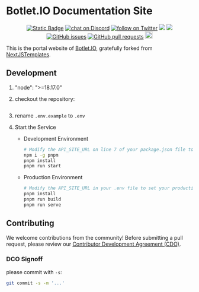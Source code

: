 # Botlet.IO Documentation Site

<p align="center">
    <a href="https://botlet.io" target="_blank">
        <img alt="Static Badge" src="https://img.shields.io/badge/IO-IO?logo=IO&logoColor=%20%23f5f5f5&label=Botlet&labelColor=%20%23155EEF&color=%23EAECF0"></a>
    <a href="https://discord.gg/V9HKBukSRp" target="_blank">
        <img src="https://img.shields.io/discord/1215998670265127102?logo=discord"
            alt="chat on Discord"></a>
    <a href="https://twitter.com/intent/follow?screen_name=BotletIO" target="_blank">
        <img src="https://img.shields.io/twitter/follow/BotletIO?style=social&logo=X"
            alt="follow on Twitter"></a>
<a href="https://app.snyk.io/test/github/Botlet-IO/botlet-docs" alt="FOSSA Status"><img src="https://snyk.io/test/github/Botlet-IO/botlet-docs/badge.svg"/></a>
<a href="https://app.fossa.com/projects/git%2Bgithub.com%2FBotlet-IO%2Fbotlet-docs?ref=badge_shield&issueType=license" alt="FOSSA Status"><img src="https://app.fossa.com/api/projects/git%2Bgithub.com%2FBotlet-IO%2Fbotlet-docs.svg?type=shield&issueType=license"/></a>
<a href="https://github.com/Botlet-IO/botlet-docs/issues">
<img src="https://img.shields.io/github/issues/Botlet-IO/botlet-docs.svg" alt="GitHub issues" /></a>
<a href="https://github.com/Botlet-IO/botlet-docs/pulls">
<img src="https://img.shields.io/github/issues-pr/Botlet-IO/botlet-docs.svg" alt="GitHub pull requests" /></a>
<img src="https://img.shields.io/badge/PRs-welcome-brightgreen.svg?style=flat-square" height="20px">
</p>

This is the portal website of [Botlet.IO](https://botlet.io), gratefully forked from [NextJSTemplates](https://github.com/NextJSTemplates/startup-nextjs).

## Development

1. "node": ">=18.17.0"
2. checkout the repository:

    ```bash
    
    ```
    
3. rename `.env.example` to `.env`
4. Start the Service

    - Development Environment

        ```bash
        # Modify the API_SITE_URL on line 7 of your package.json file to set your development server.
        npm i -g pnpm
        pnpm install
        pnpm run start
        ```

    - Production Environment

        ```bash
        # Modify the API_SITE_URL in your .env file to set your production environment server.
        pnpm install
        pnpm run build
        pnpm run serve
        ```
        

## Contributing

We welcome contributions from the community! Before submitting a pull request, please review our [Contributor Development Agreement (CDO)](CONTRIBUTING.md).

### DCO Signoff

please commit with `-s`:

```bash
git commit -s -m '...'
```

